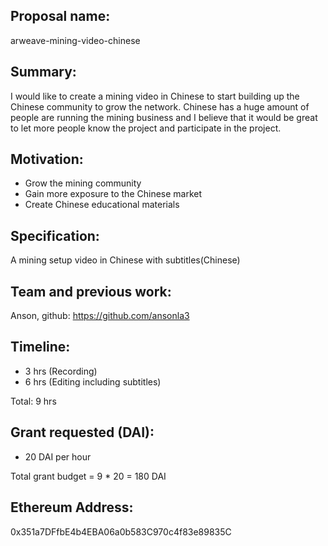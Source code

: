 ## Proposal name:
arweave-mining-video-chinese

## Summary:
I would like to create a mining video in Chinese to start building up the Chinese community to grow the network. Chinese has a huge amount of people are running the mining business and I believe that it would be great to let more people know the project and participate in the project.

## Motivation:
- Grow the mining community
- Gain more exposure to the Chinese market
- Create Chinese educational materials

## Specification:
A mining setup video in Chinese with subtitles(Chinese)

## Team and previous work:
Anson, github: https://github.com/ansonla3

## Timeline:
- 3 hrs (Recording)
- 6 hrs (Editing including subtitles)

Total: 9 hrs

## Grant requested (DAI):
- 20 DAI per hour

Total grant budget = 9 * 20 = 180 DAI


## Ethereum Address:
0x351a7DFfbE4b4EBA06a0b583C970c4f83e89835C
